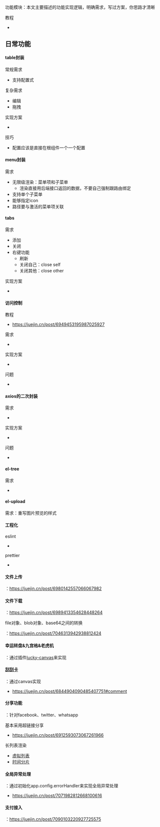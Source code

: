 功能模块：本文主要描述的功能实现逻辑，明确需求，写过方案，你思路才清晰

教程

- 

## 日常功能

#### table封装

常规需求

- 支持配置式

复杂需求

- 编辑
- 拖拽

实现方案

- 

技巧

- 配置应该是直接在根组件一个一个配置

#### menu封装

需求

- 无限级渲染：菜单项和子菜单
  - 渲染直接用后端接口返回的数据，不要自己强制跟路由绑定
- 支持单个子菜单
- 能够指定icon
- 路径要与激活的菜单项关联



#### tabs

需求

- 添加
- 关闭
- 右键功能
  - 刷新
  - 关闭自己：close self
  - 关闭其他：close other

实现方案

- 



#### 访问控制

教程

- https://juejin.cn/post/6949453195987025927

需求

- 

实现方案

- 

问题

- 



#### axios的二次封装

需求

- 

实现方案

- 

问题

- 

#### el-tree

需求

- 



#### el-upload

需求：重写图片预览的样式



#### 工程化

eslint

- 

prettier

- 



#### 文件上传

：https://juejin.cn/post/6980142557066067982



#### 文件下载

：https://juejin.cn/post/6989413354628448264

file对象、blob对象、base64之间的转换

：https://juejin.cn/post/7046313942938812424



#### 幸运转盘&九宫格&老虎机

：通过插件[lucky-canvas](https://100px.net/usage/vue.html)来实现



#### [刮刮卡](https://juejin.cn/post/7142839691203575838)

：通过canvas实现

- https://juejin.cn/post/6844904090485407751#comment



#### 分享功能

：针对facebook、twitter、whatsapp

基本采用超链接分享

- https://juejin.cn/post/6912593073067261966



长列表渲染

- [虚拟列表](https://juejin.cn/post/6844903982742110216)
- [时间分片](https://juejin.cn/post/6844903938894872589#heading-2)



#### 全局异常处理

：通过初始化app.config.errorHandler来实现全局异常处理

- https://juejin.cn/post/7071982812668100616



#### 支付接入

：https://juejin.cn/post/7090103220927725575


